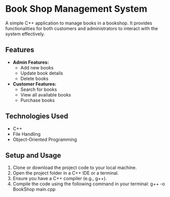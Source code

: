 # Book Shop Management System

A simple C++ application to manage books in a bookshop. It provides functionalities for both customers and administrators to interact with the system effectively.

## Features

- **Admin Features:**
  - Add new books
  - Update book details
  - Delete books
- **Customer Features:**
  - Search for books
  - View all available books
  - Purchase books

## Technologies Used

- C++
- File Handling
- Object-Oriented Programming

## Setup and Usage

1. Clone or download the project code to your local machine.
2. Open the project folder in a C++ IDE or a terminal.
3. Ensure you have a C++ compiler (e.g., g++).
4. Compile the code using the following command in your terminal:
    g++ -o BookShop main.cpp
